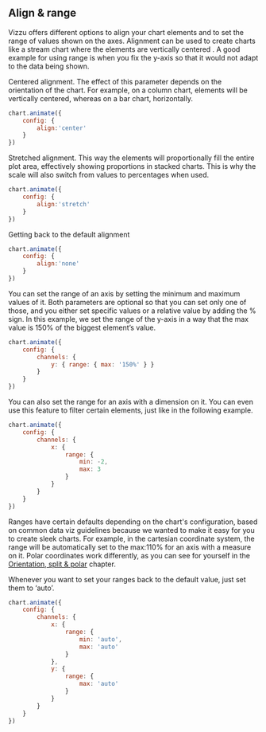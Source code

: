 ## Align & range

Vizzu offers different options to align your chart elements and to set the range 
of values shown on the axes. Alignment can be used to create charts like a 
stream chart where the elements are vertically centered . A good example for 
using range is when you fix the y-axis so that it would not adapt to the data 
being shown.

Centered alignment. The effect of this parameter depends on the orientation of 
the chart. For example, on a column chart, elements will be vertically centered, 
whereas on a bar chart, horizontally.

```javascript { "title": "Align: center" }
chart.animate({
	config: {
		align:'center'
	}
})
```

Stretched alignment. This way the elements will proportionally fill the entire 
plot area, effectively showing proportions in stacked charts. This is why the 
scale will also switch from values to percentages when used. 

```javascript { "title": "Align: stretch = % view" }
chart.animate({
	config: {
		align:'stretch'
	}
})
```

Getting back to the default alignment

```javascript { "title": "Align: none - default" }
chart.animate({
	config: {
		align:'none'
	}
})
```

You can set the range of an axis by setting the minimum and maximum values of 
it. Both parameters are optional so that you can set only one of those, and you 
either set specific values or a relative value by adding the % sign. In this 
example, we set the range of the y-axis in a way that the max value is 150% of 
the biggest element’s value.

```javascript { "title": "Axis range set proportionally to shown values" }
chart.animate({
	config: {
		channels: {
			y: { range: { max: '150%' } }
		}
	}
})
```

You can also set the range for an axis with a dimension on it. You can even use 
this feature to filter certain elements, just like in the following example.

```javascript { "title": "Axis range set explicitly on an axis with discrete series" }
chart.animate({
	config: {
		channels: {
			x: { 
				range: { 
					min: -2, 
					max: 3 
				} 
			}
		}
	}
})
```

Ranges have certain defaults depending on the chart's configuration, based on common data viz guidelines because we wanted to make it easy for you to create sleek charts. For example, in the cartesian coordinate system, the range will be automatically set to the max:110% for an axis with a measure on it. Polar coordinates work differently, as you can see for yourself in the [Orientation, split & polar](#chapter-0.9) chapter. 

Whenever you want to set your ranges back to the default value, just set them to ‘auto’.

```javascript { "title": "Axis range set explicitly on an axis with discrete series" }
chart.animate({
	config: {
		channels: {
			x: { 
				range: { 
					min: 'auto',
					max: 'auto' 
				}
			},
			y: { 
				range: { 
					max: 'auto' 
				} 
			}
		}
	}
})
```
